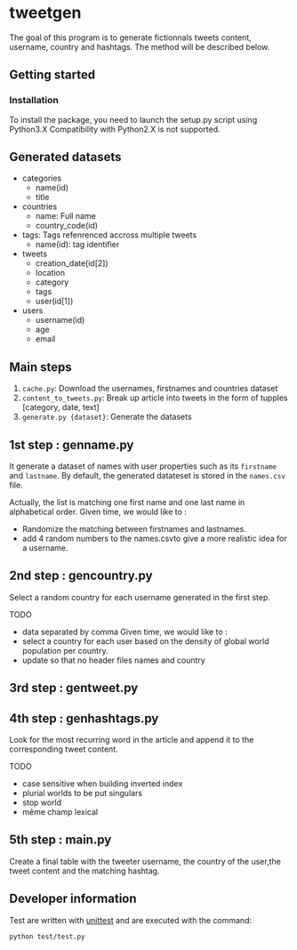 # tweetgen

The goal of this program is to generate fictionnals tweets content, username, country and hashtags.
The method will be described below.

## Getting started

### Installation

To install the package, you need to launch the setup.py script using Python3.X
Compatibility with Python2.X is not supported.

## Generated datasets

- categories
  - name(id)
  - title
- countries
  - name: Full name
  - country_code(id)
- tags: Tags refenrenced accross multiple tweets
  - name(id): tag identifier
- tweets
  - creation_date(id[2])
  - location
  - category
  - tags
  - user(id[1])
- users
  - username(id)
  - age
  - email


## Main steps

1. `cache.py`: Download the usernames, firstnames and countries dataset
2. `content_to_tweets.py`: Break up article into tweets in the form of tupples [category, date, text]
3. `generate.py {dataset}`: Generate the datasets

## 1st step : genname.py

It generate a dataset of names with user properties such as its `firstname` and `lastname`. By default, the generated datateset is stored in the `names.csv` file.

Actually, the list is matching one first name and one last name in alphabetical order. Given time, we would like to :
- Randomize the matching between firstnames and lastnames.
- add 4 random numbers to the names.csvto give a more realistic idea for a username.

## 2nd step : gencountry.py

Select a random country for each username generated in the first step.

TODO
- data separated by comma
Given time, we would like to :
- select a country for each user based on the density of global world population per country.
- update so that no header files names and country

## 3rd step : gentweet.py

## 4th step : genhashtags.py

Look for the most recurring word in the article and append it to the corresponding tweet content.

TODO
- case sensitive when building inverted index
- plurial worlds to be put singulars
- stop world
- même champ lexical


## 5th step : main.py

Create a final table with the tweeter username, the country of the user,the tweet content and the matching hashtag.


## Developer information

Test are written with [unittest](https://docs.python.org/3/library/unittest.html) and are executed with the command:

```
python test/test.py
```

